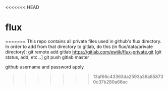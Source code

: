 <<<<<<< HEAD
# flux
=======
This repo contains all private files used in github's flux directory. 
In order to add from that directory to gitlab, do this (in
flux/data/private directory):
git remote add gitlab https://gitlab.com/ewiik/flux-private.git
[git status, add, etc...]
git push gitlab master

github username and password apply
>>>>>>> 13af66c43363da2593a36a858730c37b280a66ec
